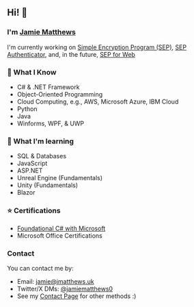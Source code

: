 ##  Hi! 👋
### I'm [Jamie Matthews](https://jmatthews.uk)
I'm currently working on [Simple Encryption Program (SEP)](https://github.com/jamiem0/sep), [SEP Authenticator](https://github.com/jamiem0/sep-authenticator), and, in the future, [SEP for Web](https://sep.jmatthews.uk)

### 📖 What I Know
* C# & .NET Framework
* Object-Oriented Programming
* Cloud Computing, e.g., AWS, Microsoft Azure, IBM Cloud
* Python
* Java
* Winforms, WPF, & UWP

### 🌱 What I'm learning
* SQL & Databases
* JavaScript
* ASP.NET
* Unreal Engine (Fundamentals)
* Unity (Fundamentals)
* Blazor

### ⭐ Certifications
* [Foundational C# with Microsoft](https://www.freecodecamp.org/certification/jamiem0/foundational-c-sharp-with-microsoft)
* Microsoft Office Certifications

### Contact
You can contact me by: 
* Email: [jamie@jmatthews.uk](mailto:jamie@jmatthews.uk)
* Twitter/X DMs: [@jamiematthews0](https://twitter.com/jamiematthews0)
* See my [Contact Page](https://jmatthews.uk/contact) for other methods :)
